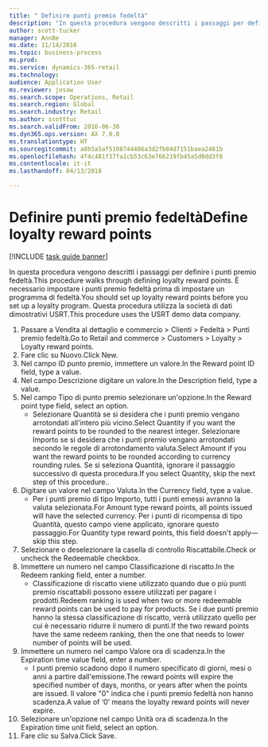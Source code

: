 ```yaml
--- 
title: " Definire punti premio fedeltà"
description: "In questa procedura vengono descritti i passaggi per definire i punti premio fedeltà."
author: scott-tucker
manager: AnnBe
ms.date: 11/14/2016
ms.topic: business-process
ms.prod: 
ms.service: dynamics-365-retail
ms.technology: 
audience: Application User
ms.reviewer: josaw
ms.search.scope: Operations, Retail
ms.search.region: Global
ms.search.industry: Retail
ms.author: scotttuc
ms.search.validFrom: 2016-06-30
ms.dyn365.ops.version: AX 7.0.0
ms.translationtype: HT
ms.sourcegitcommit: a8b5a5af5108744406a3d2fb84d7151baea2481b
ms.openlocfilehash: 4f4c481f37fa1cb53c63e766219fb45a5d0dd3f8
ms.contentlocale: it-it
ms.lasthandoff: 04/13/2018

---
```

# <a name="define-loyalty-reward-points"></a><span data-ttu-id="6671a-103"> Definire punti premio fedeltà</span><span class="sxs-lookup"><span data-stu-id="6671a-103">Define loyalty reward points</span></span>

[!INCLUDE [task guide banner](../includes/task-guide-banner.md)]

<span data-ttu-id="6671a-104">In questa procedura vengono descritti i passaggi per definire i punti premio fedeltà.</span><span class="sxs-lookup"><span data-stu-id="6671a-104">This procedure walks through defining loyalty reward points.</span></span> <span data-ttu-id="6671a-105">È necessario impostare i punti premio fedeltà prima di impostare un programma di fedeltà.</span><span class="sxs-lookup"><span data-stu-id="6671a-105">You should set up loyalty reward points before you set up a loyalty program.</span></span> <span data-ttu-id="6671a-106">Questa procedura utilizza la società di dati dimostrativi USRT.</span><span class="sxs-lookup"><span data-stu-id="6671a-106">This procedure uses the USRT demo data company.</span></span>

1. <span data-ttu-id="6671a-107">Passare a Vendita al dettaglio e commercio > Clienti > Fedeltà > Punti premio fedeltà.</span><span class="sxs-lookup"><span data-stu-id="6671a-107">Go to Retail and commerce > Customers > Loyalty > Loyalty reward points.</span></span>
2. <span data-ttu-id="6671a-108">Fare clic su Nuovo.</span><span class="sxs-lookup"><span data-stu-id="6671a-108">Click New.</span></span>
3. <span data-ttu-id="6671a-109">Nel campo ID punto premio, immettere un valore.</span><span class="sxs-lookup"><span data-stu-id="6671a-109">In the Reward point ID field, type a value.</span></span>
4. <span data-ttu-id="6671a-110">Nel campo Descrizione digitare un valore.</span><span class="sxs-lookup"><span data-stu-id="6671a-110">In the Description field, type a value.</span></span>
5. <span data-ttu-id="6671a-111">Nel campo Tipo di punto premio selezionare un'opzione.</span><span class="sxs-lookup"><span data-stu-id="6671a-111">In the Reward point type field, select an option.</span></span>
    * <span data-ttu-id="6671a-112">Selezionare Quantità se si desidera che i punti premio vengano arrotondati all'intero più vicino.</span><span class="sxs-lookup"><span data-stu-id="6671a-112">Select Quantity if you want the reward points to be rounded to the nearest integer.</span></span> <span data-ttu-id="6671a-113">Selezionare Importo se si desidera che i punti premio vengano arrotondati secondo le regole di arrotondamento valuta.</span><span class="sxs-lookup"><span data-stu-id="6671a-113">Select Amount if you want the reward points to be rounded according to currency rounding rules.</span></span> <span data-ttu-id="6671a-114">Se si seleziona Quantità, ignorare il passaggio successivo di questa procedura.</span><span class="sxs-lookup"><span data-stu-id="6671a-114">If you select Quantity, skip the next step of this procedure..</span></span>  
6. <span data-ttu-id="6671a-115">Digitare un valore nel campo Valuta.</span><span class="sxs-lookup"><span data-stu-id="6671a-115">In the Currency field, type a value.</span></span>
    * <span data-ttu-id="6671a-116">Per i punti premio di tipo Importo, tutti i punti emessi avranno la valuta selezionata.</span><span class="sxs-lookup"><span data-stu-id="6671a-116">For Amount type reward points, all points issued will have the selected currency.</span></span> <span data-ttu-id="6671a-117">Per i punti di ricompensa di tipo Quantità, questo campo viene applicato, ignorare questo passaggio.</span><span class="sxs-lookup"><span data-stu-id="6671a-117">For Quantity type reward points, this field doesn't apply—skip this step.</span></span>  
7. <span data-ttu-id="6671a-118">Selezionare o deselezionare la casella di controllo Riscattabile.</span><span class="sxs-lookup"><span data-stu-id="6671a-118">Check or uncheck the Redeemable checkbox.</span></span>
8. <span data-ttu-id="6671a-119">Immettere un numero nel campo Classificazione di riscatto.</span><span class="sxs-lookup"><span data-stu-id="6671a-119">In the Redeem ranking field, enter a number.</span></span>
    * <span data-ttu-id="6671a-120">Classificazione di riscatto viene utilizzato quando due o più punti premio riscattabili possono essere utilizzati per pagare i prodotti.</span><span class="sxs-lookup"><span data-stu-id="6671a-120">Redeem ranking is used when two or more redeemable reward points can be used to pay for products.</span></span> <span data-ttu-id="6671a-121">Se i due punti premio hanno la stessa classificazione di riscatto, verrà utilizzato quello per cui è necessario ridurre il numero di punti.</span><span class="sxs-lookup"><span data-stu-id="6671a-121">If the two reward points have the same redeem ranking, then the one that needs to lower number of points will be used.</span></span>  
9. <span data-ttu-id="6671a-122">Immettere un numero nel campo Valore ora di scadenza.</span><span class="sxs-lookup"><span data-stu-id="6671a-122">In the Expiration time value field, enter a number.</span></span>
    * <span data-ttu-id="6671a-123">I punti premio scadono dopo il numero specificato di giorni, mesi o anni a partire dall'emissione.</span><span class="sxs-lookup"><span data-stu-id="6671a-123">The reward points will expire the specified number of days, months, or years after when the points are issued.</span></span> <span data-ttu-id="6671a-124">Il valore "0" indica che i punti premio fedeltà non hanno scadenza.</span><span class="sxs-lookup"><span data-stu-id="6671a-124">A value of ‘0’ means the loyalty reward points will never expire.</span></span>  
10. <span data-ttu-id="6671a-125">Selezionare un'opzione nel campo Unità ora di scadenza.</span><span class="sxs-lookup"><span data-stu-id="6671a-125">In the Expiration time unit field, select an option.</span></span>
11. <span data-ttu-id="6671a-126">Fare clic su Salva.</span><span class="sxs-lookup"><span data-stu-id="6671a-126">Click Save.</span></span>


